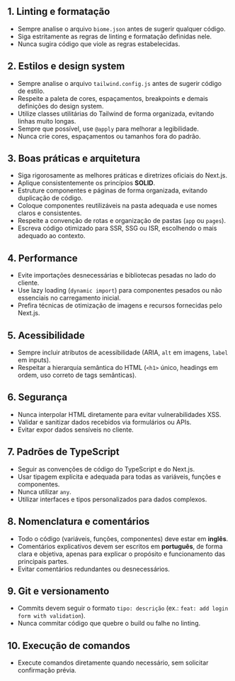 ## 1. Linting e formatação
- Sempre analise o arquivo `biome.json` antes de sugerir qualquer código.
- Siga estritamente as regras de linting e formatação definidas nele.
- Nunca sugira código que viole as regras estabelecidas.

## 2. Estilos e design system
- Sempre analise o arquivo `tailwind.config.js` antes de sugerir código de estilo.
- Respeite a paleta de cores, espaçamentos, breakpoints e demais definições do design system.
- Utilize classes utilitárias do Tailwind de forma organizada, evitando linhas muito longas.
- Sempre que possível, use `@apply` para melhorar a legibilidade.
- Nunca crie cores, espaçamentos ou tamanhos fora do padrão.

## 3. Boas práticas e arquitetura
- Siga rigorosamente as melhores práticas e diretrizes oficiais do Next.js.
- Aplique consistentemente os princípios **SOLID**.
- Estruture componentes e páginas de forma organizada, evitando duplicação de código.
- Coloque componentes reutilizáveis na pasta adequada e use nomes claros e consistentes.
- Respeite a convenção de rotas e organização de pastas (`app` ou `pages`).
- Escreva código otimizado para SSR, SSG ou ISR, escolhendo o mais adequado ao contexto.

## 4. Performance
- Evite importações desnecessárias e bibliotecas pesadas no lado do cliente.
- Use lazy loading (`dynamic import`) para componentes pesados ou não essenciais no carregamento inicial.
- Prefira técnicas de otimização de imagens e recursos fornecidas pelo Next.js.

## 5. Acessibilidade
- Sempre incluir atributos de acessibilidade (ARIA, `alt` em imagens, `label` em inputs).
- Respeitar a hierarquia semântica do HTML (`<h1>` único, headings em ordem, uso correto de tags semânticas).

## 6. Segurança
- Nunca interpolar HTML diretamente para evitar vulnerabilidades XSS.
- Validar e sanitizar dados recebidos via formulários ou APIs.
- Evitar expor dados sensíveis no cliente.

## 7. Padrões de TypeScript
- Seguir as convenções de código do TypeScript e do Next.js.
- Usar tipagem explícita e adequada para todas as variáveis, funções e componentes.
- Nunca utilizar `any`.
- Utilizar interfaces e tipos personalizados para dados complexos.

## 8. Nomenclatura e comentários
- Todo o código (variáveis, funções, componentes) deve estar em **inglês**.
- Comentários explicativos devem ser escritos em **português**, de forma clara e objetiva, apenas para explicar o propósito e funcionamento das principais partes.
- Evitar comentários redundantes ou desnecessários.

## 9. Git e versionamento
- Commits devem seguir o formato `tipo: descrição` (ex.: `feat: add login form with validation`).
- Nunca commitar código que quebre o build ou falhe no linting.

## 10. Execução de comandos
- Execute comandos diretamente quando necessário, sem solicitar confirmação prévia.

